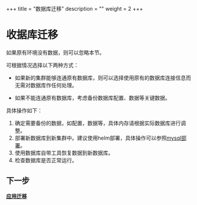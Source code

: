 +++
title = "数据库迁移"
description = ""
weight = 2
+++

# 收据库迁移

如果原有环境没有数据，则可以忽略本节。

可根据情况选择以下两种方式：

- 如果新的集群能够连通原有数据库，则可以选择使用原有的数据库连接信息而无需对数据库作任何处理。

- 如果不能连通原有数据库，考虑备份数据库配置、数据等关键数据。

具体操作如下：

1. 确定需要备份的数据，如配置，数据等，具体内存请根据实际数据库进行调整。
2. 部署新数据库到新集群中。建议使用helm部署，具体操作可以参照[mysql部署](../../installation-configuration/steps/parts/base/mysql/)。
3. 使用数据库自带工具恢复数据到新数据库。
4. 检查数据库是否正常运行。

## 下一步

[**应用迁移**](../application-migration)